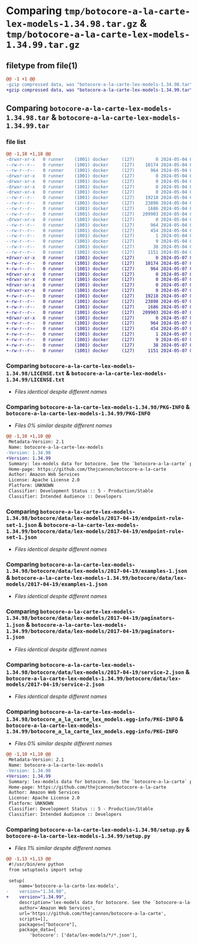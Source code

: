 # Comparing `tmp/botocore-a-la-carte-lex-models-1.34.98.tar.gz` & `tmp/botocore-a-la-carte-lex-models-1.34.99.tar.gz`

## filetype from file(1)

```diff
@@ -1 +1 @@
-gzip compressed data, was "botocore-a-la-carte-lex-models-1.34.98.tar", last modified: Sat May  4 01:01:35 2024, max compression
+gzip compressed data, was "botocore-a-la-carte-lex-models-1.34.99.tar", last modified: Tue May  7 01:02:37 2024, max compression
```

## Comparing `botocore-a-la-carte-lex-models-1.34.98.tar` & `botocore-a-la-carte-lex-models-1.34.99.tar`

### file list

```diff
@@ -1,18 +1,18 @@
-drwxr-xr-x   0 runner    (1001) docker     (127)        0 2024-05-04 01:01:35.242214 botocore-a-la-carte-lex-models-1.34.98/
--rw-r--r--   0 runner    (1001) docker     (127)    10174 2024-05-04 01:01:34.000000 botocore-a-la-carte-lex-models-1.34.98/LICENSE.txt
--rw-r--r--   0 runner    (1001) docker     (127)      964 2024-05-04 01:01:35.242214 botocore-a-la-carte-lex-models-1.34.98/PKG-INFO
-drwxr-xr-x   0 runner    (1001) docker     (127)        0 2024-05-04 01:01:35.238214 botocore-a-la-carte-lex-models-1.34.98/botocore/
-drwxr-xr-x   0 runner    (1001) docker     (127)        0 2024-05-04 01:01:35.238214 botocore-a-la-carte-lex-models-1.34.98/botocore/data/
-drwxr-xr-x   0 runner    (1001) docker     (127)        0 2024-05-04 01:01:35.238214 botocore-a-la-carte-lex-models-1.34.98/botocore/data/lex-models/
-drwxr-xr-x   0 runner    (1001) docker     (127)        0 2024-05-04 01:01:35.242214 botocore-a-la-carte-lex-models-1.34.98/botocore/data/lex-models/2017-04-19/
--rw-r--r--   0 runner    (1001) docker     (127)    19218 2024-05-04 01:01:11.000000 botocore-a-la-carte-lex-models-1.34.98/botocore/data/lex-models/2017-04-19/endpoint-rule-set-1.json
--rw-r--r--   0 runner    (1001) docker     (127)    23898 2024-05-04 01:01:11.000000 botocore-a-la-carte-lex-models-1.34.98/botocore/data/lex-models/2017-04-19/examples-1.json
--rw-r--r--   0 runner    (1001) docker     (127)     1686 2024-05-04 01:01:11.000000 botocore-a-la-carte-lex-models-1.34.98/botocore/data/lex-models/2017-04-19/paginators-1.json
--rw-r--r--   0 runner    (1001) docker     (127)   209903 2024-05-04 01:01:11.000000 botocore-a-la-carte-lex-models-1.34.98/botocore/data/lex-models/2017-04-19/service-2.json
-drwxr-xr-x   0 runner    (1001) docker     (127)        0 2024-05-04 01:01:35.242214 botocore-a-la-carte-lex-models-1.34.98/botocore_a_la_carte_lex_models.egg-info/
--rw-r--r--   0 runner    (1001) docker     (127)      964 2024-05-04 01:01:35.000000 botocore-a-la-carte-lex-models-1.34.98/botocore_a_la_carte_lex_models.egg-info/PKG-INFO
--rw-r--r--   0 runner    (1001) docker     (127)      454 2024-05-04 01:01:35.000000 botocore-a-la-carte-lex-models-1.34.98/botocore_a_la_carte_lex_models.egg-info/SOURCES.txt
--rw-r--r--   0 runner    (1001) docker     (127)        1 2024-05-04 01:01:35.000000 botocore-a-la-carte-lex-models-1.34.98/botocore_a_la_carte_lex_models.egg-info/dependency_links.txt
--rw-r--r--   0 runner    (1001) docker     (127)        9 2024-05-04 01:01:35.000000 botocore-a-la-carte-lex-models-1.34.98/botocore_a_la_carte_lex_models.egg-info/top_level.txt
--rw-r--r--   0 runner    (1001) docker     (127)       38 2024-05-04 01:01:35.242214 botocore-a-la-carte-lex-models-1.34.98/setup.cfg
--rw-r--r--   0 runner    (1001) docker     (127)     1151 2024-05-04 01:01:34.000000 botocore-a-la-carte-lex-models-1.34.98/setup.py
+drwxr-xr-x   0 runner    (1001) docker     (127)        0 2024-05-07 01:02:37.416095 botocore-a-la-carte-lex-models-1.34.99/
+-rw-r--r--   0 runner    (1001) docker     (127)    10174 2024-05-07 01:02:37.000000 botocore-a-la-carte-lex-models-1.34.99/LICENSE.txt
+-rw-r--r--   0 runner    (1001) docker     (127)      964 2024-05-07 01:02:37.416095 botocore-a-la-carte-lex-models-1.34.99/PKG-INFO
+drwxr-xr-x   0 runner    (1001) docker     (127)        0 2024-05-07 01:02:37.412095 botocore-a-la-carte-lex-models-1.34.99/botocore/
+drwxr-xr-x   0 runner    (1001) docker     (127)        0 2024-05-07 01:02:37.412095 botocore-a-la-carte-lex-models-1.34.99/botocore/data/
+drwxr-xr-x   0 runner    (1001) docker     (127)        0 2024-05-07 01:02:37.412095 botocore-a-la-carte-lex-models-1.34.99/botocore/data/lex-models/
+drwxr-xr-x   0 runner    (1001) docker     (127)        0 2024-05-07 01:02:37.412095 botocore-a-la-carte-lex-models-1.34.99/botocore/data/lex-models/2017-04-19/
+-rw-r--r--   0 runner    (1001) docker     (127)    19218 2024-05-07 01:02:11.000000 botocore-a-la-carte-lex-models-1.34.99/botocore/data/lex-models/2017-04-19/endpoint-rule-set-1.json
+-rw-r--r--   0 runner    (1001) docker     (127)    23898 2024-05-07 01:02:11.000000 botocore-a-la-carte-lex-models-1.34.99/botocore/data/lex-models/2017-04-19/examples-1.json
+-rw-r--r--   0 runner    (1001) docker     (127)     1686 2024-05-07 01:02:11.000000 botocore-a-la-carte-lex-models-1.34.99/botocore/data/lex-models/2017-04-19/paginators-1.json
+-rw-r--r--   0 runner    (1001) docker     (127)   209903 2024-05-07 01:02:11.000000 botocore-a-la-carte-lex-models-1.34.99/botocore/data/lex-models/2017-04-19/service-2.json
+drwxr-xr-x   0 runner    (1001) docker     (127)        0 2024-05-07 01:02:37.416095 botocore-a-la-carte-lex-models-1.34.99/botocore_a_la_carte_lex_models.egg-info/
+-rw-r--r--   0 runner    (1001) docker     (127)      964 2024-05-07 01:02:37.000000 botocore-a-la-carte-lex-models-1.34.99/botocore_a_la_carte_lex_models.egg-info/PKG-INFO
+-rw-r--r--   0 runner    (1001) docker     (127)      454 2024-05-07 01:02:37.000000 botocore-a-la-carte-lex-models-1.34.99/botocore_a_la_carte_lex_models.egg-info/SOURCES.txt
+-rw-r--r--   0 runner    (1001) docker     (127)        1 2024-05-07 01:02:37.000000 botocore-a-la-carte-lex-models-1.34.99/botocore_a_la_carte_lex_models.egg-info/dependency_links.txt
+-rw-r--r--   0 runner    (1001) docker     (127)        9 2024-05-07 01:02:37.000000 botocore-a-la-carte-lex-models-1.34.99/botocore_a_la_carte_lex_models.egg-info/top_level.txt
+-rw-r--r--   0 runner    (1001) docker     (127)       38 2024-05-07 01:02:37.416095 botocore-a-la-carte-lex-models-1.34.99/setup.cfg
+-rw-r--r--   0 runner    (1001) docker     (127)     1151 2024-05-07 01:02:37.000000 botocore-a-la-carte-lex-models-1.34.99/setup.py
```

### Comparing `botocore-a-la-carte-lex-models-1.34.98/LICENSE.txt` & `botocore-a-la-carte-lex-models-1.34.99/LICENSE.txt`

 * *Files identical despite different names*

### Comparing `botocore-a-la-carte-lex-models-1.34.98/PKG-INFO` & `botocore-a-la-carte-lex-models-1.34.99/PKG-INFO`

 * *Files 0% similar despite different names*

```diff
@@ -1,10 +1,10 @@
 Metadata-Version: 2.1
 Name: botocore-a-la-carte-lex-models
-Version: 1.34.98
+Version: 1.34.99
 Summary: lex-models data for botocore. See the `botocore-a-la-carte` package for more info.
 Home-page: https://github.com/thejcannon/botocore-a-la-carte
 Author: Amazon Web Services
 License: Apache License 2.0
 Platform: UNKNOWN
 Classifier: Development Status :: 5 - Production/Stable
 Classifier: Intended Audience :: Developers
```

### Comparing `botocore-a-la-carte-lex-models-1.34.98/botocore/data/lex-models/2017-04-19/endpoint-rule-set-1.json` & `botocore-a-la-carte-lex-models-1.34.99/botocore/data/lex-models/2017-04-19/endpoint-rule-set-1.json`

 * *Files identical despite different names*

### Comparing `botocore-a-la-carte-lex-models-1.34.98/botocore/data/lex-models/2017-04-19/examples-1.json` & `botocore-a-la-carte-lex-models-1.34.99/botocore/data/lex-models/2017-04-19/examples-1.json`

 * *Files identical despite different names*

### Comparing `botocore-a-la-carte-lex-models-1.34.98/botocore/data/lex-models/2017-04-19/paginators-1.json` & `botocore-a-la-carte-lex-models-1.34.99/botocore/data/lex-models/2017-04-19/paginators-1.json`

 * *Files identical despite different names*

### Comparing `botocore-a-la-carte-lex-models-1.34.98/botocore/data/lex-models/2017-04-19/service-2.json` & `botocore-a-la-carte-lex-models-1.34.99/botocore/data/lex-models/2017-04-19/service-2.json`

 * *Files identical despite different names*

### Comparing `botocore-a-la-carte-lex-models-1.34.98/botocore_a_la_carte_lex_models.egg-info/PKG-INFO` & `botocore-a-la-carte-lex-models-1.34.99/botocore_a_la_carte_lex_models.egg-info/PKG-INFO`

 * *Files 0% similar despite different names*

```diff
@@ -1,10 +1,10 @@
 Metadata-Version: 2.1
 Name: botocore-a-la-carte-lex-models
-Version: 1.34.98
+Version: 1.34.99
 Summary: lex-models data for botocore. See the `botocore-a-la-carte` package for more info.
 Home-page: https://github.com/thejcannon/botocore-a-la-carte
 Author: Amazon Web Services
 License: Apache License 2.0
 Platform: UNKNOWN
 Classifier: Development Status :: 5 - Production/Stable
 Classifier: Intended Audience :: Developers
```

### Comparing `botocore-a-la-carte-lex-models-1.34.98/setup.py` & `botocore-a-la-carte-lex-models-1.34.99/setup.py`

 * *Files 1% similar despite different names*

```diff
@@ -1,13 +1,13 @@
 #!/usr/bin/env python
 from setuptools import setup
 
 setup(
     name='botocore-a-la-carte-lex-models',
-    version="1.34.98",
+    version="1.34.99",
     description='lex-models data for botocore. See the `botocore-a-la-carte` package for more info.',
     author='Amazon Web Services',
     url='https://github.com/thejcannon/botocore-a-la-carte',
     scripts=[],
     packages=["botocore"],
     package_data={
         'botocore': ['data/lex-models/*/*.json'],
```

